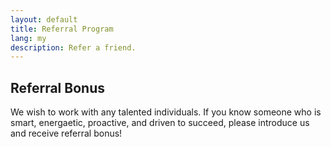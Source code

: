 ```yaml
---
layout: default
title: Referral Program
lang: my
description: Refer a friend.
---
```


## Referral Bonus

We wish to work with any talented individuals. If you know someone who is smart, energaetic, proactive, and driven to succeed, please introduce us and receive referral bonus!